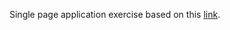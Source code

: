 Single page application exercise based on this [link]("www.sheshbabu.com/posts/rust-wasm-yew-single-page-application").
